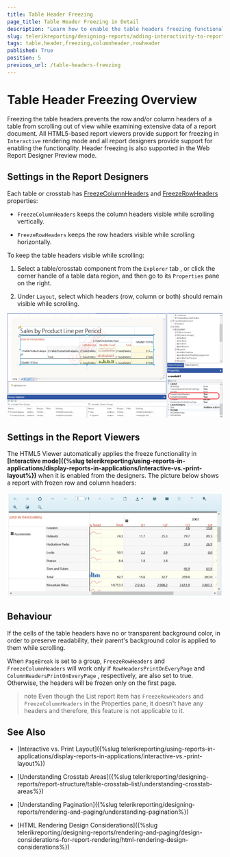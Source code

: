 ```yaml
---
title: Table Header Freezing
page_title: Table Header Freezing in Detail
description: "Learn how to enable the table headers freezing functionality, its behavior and where it is applicable."
slug: telerikreporting/designing-reports/adding-interactivity-to-reports/table-header-freezing
tags: table,header,freezing,columnheader,rowheader
published: True
position: 5
previous_url: /table-headers-freezing
---
```


# Table Header Freezing Overview


Freezing the table headers prevents the row and/or column headers of a table from scrolling out of view while examining extensive data of a report document. All HTML5-based report viewers provide support for freezing in `Interactive` rendering mode and all report designers provide support for enabling the functionality. Header freezing is also supported in the Web Report Designer Preview mode.       

## Settings in the Report Designers

Each table or crosstab has [FreezeColumnHeaders](api/Telerik.Reporting.Table#Telerik_Reporting_Table_FreezeColumnHeaders) and [FreezeRowHeaders](/api/Telerik.Reporting.Table#Telerik_Reporting_Table_FreezeRowHeaders) properties:         

* `FreezeColumnHeaders` keeps the column headers visible while scrolling vertically.             

* `FreezeRowHeaders` keeps the row headers visible while scrolling horizontally.             

To keep the table headers visible while scrolling:         

1. Select a table/crosstab component from the `Explorer` tab , or click the corner handle of a table data region, and then go to its `Properties` pane on the right.             

1. Under `Layout`, select which headers (row, column or both) should remain visible while scrolling.               

  ![An image demonstrating how to freeze the table headers from the Report Designer](images/TableFreezeHeadersDesigner.png)

## Settings in the Report Viewers

The HTML5 Viewer automatically applies the freeze functionality in __[Interactive mode]({%slug telerikreporting/using-reports-in-applications/display-reports-in-applications/interactive-vs.-print-layout%})__ when it is enabled from the designers. The picture below shows a report with frozen row and column headers:           

  ![An image demonstrating how the table headers freezing looks in the Report Viewers](images/TableFreezeHeadersViewer.png)

## Behaviour

If the cells of the table headers have no or transparent background color, in order to preserve readability, their parent's background color is applied to them while scrolling.         

When `PageBreak` is set to a group, `FreezeRowHeaders` and `FreezeColumnHeaders` will work only if `RowHeadersPrintOnEveryPage`  and `ColumnHeadersPrintOnEveryPage` , respectively, are also set to true. Otherwise, the headers will be frozen only on the first page.         

>note Even though the List report item has `FreezeRowHeaders` and `FreezeColumnHeaders` in the Properties pane, it doesn't have any headers and therefore, this feature is not applicable to it.         

## See Also


 * [Interactive vs. Print Layout]({%slug telerikreporting/using-reports-in-applications/display-reports-in-applications/interactive-vs.-print-layout%})

 * [Understanding Crosstab Areas]({%slug telerikreporting/designing-reports/report-structure/table-crosstab-list/understanding-crosstab-areas%})

 * [Understanding Pagination]({%slug telerikreporting/designing-reports/rendering-and-paging/understanding-pagination%})

 * [HTML Rendering Design Considerations]({%slug telerikreporting/designing-reports/rendering-and-paging/design-considerations-for-report-rendering/html-rendering-design-considerations%})
